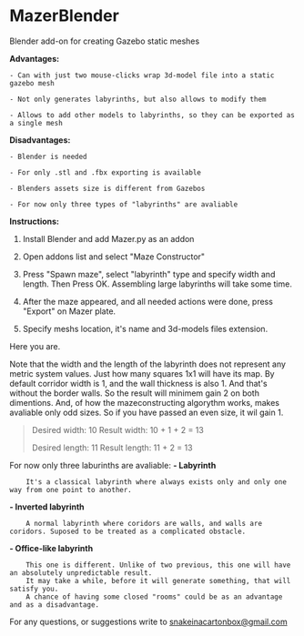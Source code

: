 # MazerBlender
Blender add-on for creating Gazebo static meshes

**Advantages:**
	
	- Can with just two mouse-clicks wrap 3d-model file into a static gazebo mesh
	
	- Not only generates labyrinths, but also allows to modify them
	
	- Allows to add other models to labyrinths, so they can be exported as a single mesh
	
**Disadvantages:**
	
	- Blender is needed
	
	- For only .stl and .fbx exporting is available
	
	- Blenders assets size is different from Gazebos
	
	- For now only three types of "labyrinths" are avaliable

**Instructions:**

1) Install Blender and add Mazer.py as an addon
	
2) Open addons list and select "Maze Constructor"

3) Press "Spawn maze", select "labyrinth" type and specify width and length. Then Press OK. Assembling large labyrinths will take some time.

4) After the maze appeared, and all needed actions were done, press "Export" on Mazer plate. 

5) Specify meshs location, it's name and 3d-models files extension.

Here you are.

Note that the width and the length of the labyrinth does not represent any metric system values.
Just how many squares 1x1 will have its map. By default corridor width is 1, and the wall thickness is also 1.
And that's without the border walls. So the result will minimem gain 2 on both dimentions.
And, of how the mazeconstructing algorythm works, makes avaliable only odd sizes. So if you have passed an even size, it wil gain 1.

>Desired width:  10		Result width:  10 + 1 + 2 = 13 
>
>Desired length: 11 		Result length: 11 + 2 = 13

For now only three laburinths are avaliable:
**- Labyrinth**
		
		It's a classical labyrinth where always exists only and only one way from one point to another.
		
**- Inverted labyrinth**
		
		A normal labyrinth where coridors are walls, and walls are coridors. Suposed to be treated as a complicated obstacle.
**- Office-like labyrinth**
		
		This one is different. Unlike of two previous, this one will have an absolutely unpredictable result.
		It may take a while, before it will generate something, that will satisfy you. 
		A chance of having some closed "rooms" could be as an advantage and as a disadvantage.
		
For any questions, or suggestions write to snakeinacartonbox@gmail.com
